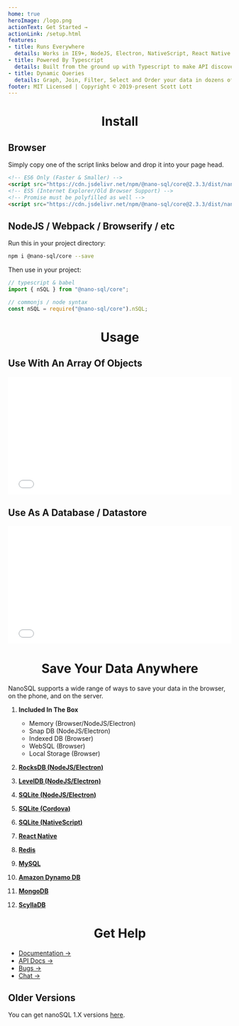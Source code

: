 ```yaml
---
home: true
heroImage: /logo.png
actionText: Get Started →
actionLink: /setup.html
features:
- title: Runs Everywhere
  details: Works in IE9+, NodeJS, Electron, NativeScript, React Native and everywhere else javascript does.
- title: Powered By Typescript
  details: Built from the ground up with Typescript to make API discovery and usage a brease.
- title: Dynamic Queries
  details: Graph, Join, Filter, Select and Order your data in dozens of ways.
footer: MIT Licensed | Copyright © 2019-present Scott Lott
---
```


<center>
<h1>Install</h1>
</center>

## Browser
Simply copy one of the script links below and drop it into your page head.
```html
<!-- ES6 Only (Faster & Smaller) -->
<script src="https://cdn.jsdelivr.net/npm/@nano-sql/core@2.3.3/dist/nano-sql.min.js" integrity="sha256-rMu9OODIi1wTkpKMdSY8rbmelYOo3/uoGohEZDbHaVU=" crossorigin="anonymous"></script>
<!-- ES5 (Internet Explorer/Old Browser Support) -->
<!-- Promise must be polyfilled as well -->
<script src="https://cdn.jsdelivr.net/npm/@nano-sql/core@2.3.3/dist/nano-sql.min.es5.js" integrity="sha256-1sHMq8+9Zy1Qk+egrnjU151TOx43wsTQy/oX4g7fNs8=" crossorigin="anonymous"></script>
```

## NodeJS / Webpack / Browserify / etc
Run this in your project directory:
```sh
npm i @nano-sql/core --save
```

Then use in your project:
```ts
// typescript & babel
import { nSQL } from "@nano-sql/core";

// commonjs / node syntax
const nSQL = require("@nano-sql/core").nSQL;
```

<center>
<h1>Usage</h1>
</center>

## Use With An Array Of Objects

<iframe height="265" style="width: 100%;" scrolling="no" title="nanoSQL2 Example 1" src="//codepen.io/clicksimply/embed/KEEBQR/?height=265&theme-id=0&default-tab=js,result" frameborder="no" allowtransparency="true" allowfullscreen="true">
  See the Pen <a href='https://codepen.io/clicksimply/pen/KEEBQR/'>nanoSQL2 Example 1</a> by Scott Lott
  (<a href='https://codepen.io/clicksimply'>@clicksimply</a>) on <a href='https://codepen.io'>CodePen</a>.
</iframe>

## Use As A Database / Datastore

<iframe height="265" style="width: 100%;" scrolling="no" title="nanoSQL2 Example 2" src="//codepen.io/clicksimply/embed/EMMppB/?height=265&theme-id=0&default-tab=js,result" frameborder="no" allowtransparency="true" allowfullscreen="true">
  See the Pen <a href='https://codepen.io/clicksimply/pen/EMMppB/'>nanoSQL2 Example 2</a> by Scott Lott
  (<a href='https://codepen.io/clicksimply'>@clicksimply</a>) on <a href='https://codepen.io'>CodePen</a>.
</iframe>

<center>
<h1>Save Your Data Anywhere</h1>
</center>
NanoSQL supports a wide range of ways to save your data in the browser, on the phone, and on the server.

1. **Included In The Box**
    - Memory (Browser/NodeJS/Electron)
    - Snap DB (NodeJS/Electron)
    - Indexed DB (Browser)
    - WebSQL (Browser)
    - Local Storage (Browser)

2. **[RocksDB (NodeJS/Electron)](https://www.npmjs.com/package/@nano-sql/adapter-rocksdb)**
3. **[LevelDB (NodeJS/Electron)](https://www.npmjs.com/package/@nano-sql/adapter-leveldb)**
4. **[SQLite (NodeJS/Electron)](https://www.npmjs.com/package/@nano-sql/adapter-sqlite)**
5. **[SQLite (Cordova)](https://www.npmjs.com/package/@nano-sql/adapter-sqlite-cordova)**
6. **[SQLite (NativeScript)](https://www.npmjs.com/package/@nano-sql/adapter-sqlite-nativescript)**
7. **[React Native](https://www.npmjs.com/package/@nano-sql/adapter-react-native)**
8. **[Redis](https://www.npmjs.com/package/@nano-sql/adapter-redis)**
9. **[MySQL](https://www.npmjs.com/package/@nano-sql/adapter-mysql)**
10. **[Amazon Dynamo DB](https://www.npmjs.com/package/@nano-sql/adapter-dynamo)**
11. **[MongoDB](https://www.npmjs.com/package/@nano-sql/adapter-mongo)**
12. **[ScyllaDB](https://www.npmjs.com/package/@nano-sql/adapter-scylla)**

<center>
<h1>Get Help</h1>
</center>

- [Documentation →](/setup.html) 
- [API Docs →](https://api.nanosql.io)
- [Bugs →](https://github.com/ClickSimply/Nano-SQL/issues) 
- [Chat →](https://gitter.im/nano-sql/community)

## Older Versions
You can get nanoSQL 1.X versions [here](https://github.com/ClickSimply/Nano-SQL/tree/1.X/).